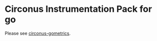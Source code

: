 # Circonus Instrumentation Pack for go

Please see [circonus-gometrics](https://github.com/circonus-labs/circonus-gometrics).
